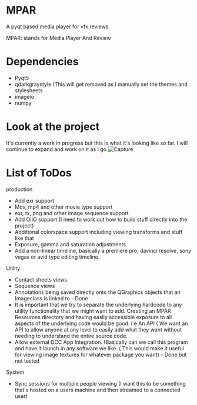 # MPAR
A pyqt based media player for vfx reviews


MPAR: stands for Media Player And Review

# Dependencies
- Pyqt5
- qdarkgraystyle (This will get removed as I manually set the themes and stylesheets
- imageio
- numpy

# Look at the project
It's currently a work in progress but this is what it's looking like so far. I will continue to expand and work on it as I go
![Capture](https://github.com/julianrwood/MPAR/assets/69379151/a1273b17-2ddd-4d29-88bc-e1db5212a10e)



# List of ToDos
production
+ Add exr support
+ Mov, mp4 and other movie type support
+ exr, tx, png and other image sequence support
+ Add OIIO support (I need to work out how to build stuff directly into the project)
+ Additional colorspace support including viewing transforms and stuff like that
+ Exposure, gamma and saturation adjustments
+ Add a non-linear timeline, basically a premiere pro, davinci resolve, sony vegas or avid type editing timeline.
  
Utility
+ Contact sheets views
+ Sequence views
+ Annotations being saved directly onto the QGraphics objects that an Imageclass is linked to - Done
+ It is important that we try to separate the underlying hardcode to any utility functionality that we might want to add. Creating
      an MPAR Resources directory and having easily accessible exposure to all aspects of the underlying code would be good. I:e An API ( We want an API to allow anyone at any level            to easily add what they want without needing to understand the entire source code.
+ Allow external DCC App Integration. (Basically can we call this program and have it launch in any software we like. ( This would make it useful for viewing image textures
      for whatever package you want) - Done but not tested

System
+ Sync sessions for multiple people viewing (I want this to be something that's hosted on a users machine and then streamed to a connected user)
